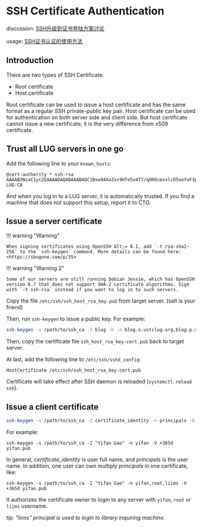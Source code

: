 # SSH Certificate Authentication

discussion:  [SSH升级到证书登陆方案讨论](https://groups.google.com/d/topic/lug-internal/K7bDLKTGHXw/discussion)

usage: [SSH证书认证的使用方法](https://groups.google.com/d/topic/lug-internal/2iQQ30qhbQ8/discussion)

## Introduction

There are two types of SSH Certificate:

* Root certificate
* Host certificate

Root certificate can be used to issue a host certificate and has the same format as a regular SSH private-public key pair. Host certificate can be used for authentication on both server side and client side. But host certificate cannot issue a new certificate, it is the very difference from x509 certificate.

## Trust all LUG servers in one go

Add the following line to your `known_hosts`:

```text
@cert-authority * ssh-rsa AAAAB3NzaC1yc2EAAAADAQABAAABAQC1Bxw9AXoZvc9HTe5o4f7/qOROcmzvlcO5oofoF3pewtRnhNpcd/DwmxSblqpj/cjLYkE32mSCzMYY8X0CRFyMJsgSIDC4i4LXDNU0e8PbB2NIQAAeyfJEU5m/Dn1tPw9WvPtPqHCRvgSwnRfzYngMVWROgV2Qe6pOqTTgetEYfb5gkDc2i1M7yfTp3H3ExfrDKwOKPc/9UYOADMFU6u1fJN+4epLETilHC1ubtBeVi23pn1K+LDy06Gwhq1MLljCM7gFBMrmv894HrOHU4WrzLUlfkiDt2cyXLb4qPWYqilBFLUjU92kjmiI/EwB/8pR1WmdU7FoYpdgBHNr3NT53 LUG-CA
```

And when you log in to a LUG server, it is automatically trusted. If you find a machine that does not support this setup, report it to CTO.

## Issue a server certificate

!!! warning "Warning"

    When signing certificates using OpenSSH &lt;= 8.1, add `-t rsa-sha2-256` to the `ssh-keygen` command. More details can be found here: <https://ibugone.com/p/35>

!!! warning "Warning 2"

    Some of our servers are still running Debian Jessie, which has OpenSSH version 6.7 that does not support SHA-2 certificate algorithms. Sign with `-t ssh-rsa` instead if you want to log in to such servers.

Copy the file `/etc/ssh/ssh_host_rsa_key.pub` from target server. (salt is your friend)

Then, run `ssh-keygen` to issue a public key. For example:

```sh
ssh-keygen -s /path/to/ssh_ca -I blog -h -n blog.s.ustclug.org,blog.p.ustclug.org,10.254.0.15,202.141.176.98,202.141.160.98 ssh_host_rsa_key.pub
```

Then, copy the certificate file `ssh_host_rsa_key-cert.pub` back to target server.

At last, add the following line to `/etc/ssh/sshd_config`:

```con
HostCertificate /etc/ssh/ssh_host_rsa_key-cert.pub
```

Certificate will take effect after SSH daemon is reloaded (`systemctl reload ssh`).

## Issue a client certificate

```sh
ssh-keygen -s /path/to/ssh_ca -I certificate_identity -n principals -O option -V validity_interval public_key_file
```

For example:

```
ssh-keygen -s /path/to/ssh_ca -I "Yifan Gao" -n yifan -V +365d yifan.pub
```

In general,  *certificate_identity* is user full name, and *principals* is the user name. In addition, one user can own multiply *principals* in one certificate, like:

```
ssh-keygen -s /path/to/ssh_ca -I "Yifan Gao" -n yifan,root,liims -V +365d yifan.pub
```

It authorizes the certificate owner to login to any server with `yifan`, `root` or `liims` username.

*tip: "liims" principal is used to login to library inquiring machine.*

